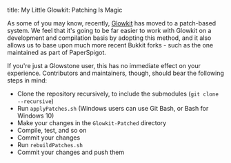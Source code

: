 title: My Little Glowkit: Patching Is Magic

As some of you may know, recently, [Glowkit](https://github.com/GlowstoneMC/Glowkit) has moved to a patch-based system. We feel that it's going to be far easier to work with Glowkit on a development and compilation basis by adopting this method, and it also allows us to base upon much more recent Bukkit forks - such as the one maintained as part of PaperSpigot.

If you're just a Glowstone user, this has no immediate effect on your experience. Contributors and maintainers, though, should bear the following steps in mind:

* Clone the repository recursively, to include the submodules (`git clone --recursive`)
* Run `applyPatches.sh` (Windows users can use Git Bash, or Bash for Windows 10)
* Make your changes in the `Glowkit-Patched` directory
* Compile, test, and so on
* Commit your changes
* Run `rebuildPatches.sh`
* Commit your changes and push them

